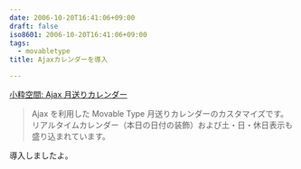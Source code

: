 ```yaml
---
date: 2006-10-20T16:41:06+09:00
draft: false
iso8601: 2006-10-20T16:41:06+09:00
tags:
  - movabletype
title: Ajaxカレンダーを導入

---
```


<div class="entry-body">
  <p><a title="小粋空間: Ajax 月送りカレンダー" href="http://www.koikikukan.com/archives/2006/10/10-001010.php">小粋空間: Ajax 月送りカレンダー</a></p>

  <blockquote>Ajax を利用した Movable Type 月送りカレンダーのカスタマイズです。リアルタイムカレンダー（本日の日付の装飾）および土・日・休日表示も盛り込まれています。</blockquote>

  <p>導入しましたよ。<br /></p>
</div>
